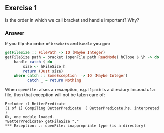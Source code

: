 ## Exercise 1

Is the order in which we call bracket and handle important? Why?

### Answer

If you flip the order of `brackets` and `handle` you get:

```haskell
getFileSize :: FilePath -> IO (Maybe Integer)
getFileSize path = bracket (openFile path ReadMode) hClose $ \h -> do
    handle catch $ do
        size <- hFileSize h
        return (Just size)
    where catch :: SomeException  -> IO (Maybe Integer)
          catch _ = return Nothing
```

When `openFile` raises an exception, e.g. if `path` is a directory instead of a file, then that exception will not be taken care of:

```ghci
Prelude> :l BetterPredicate
[1 of 1] Compiling BetterPredicate  ( BetterPredicate.hs, interpreted )
Ok, one module loaded.
*BetterPredicate> getFileSize "."
*** Exception: .: openFile: inappropriate type (is a directory)
```